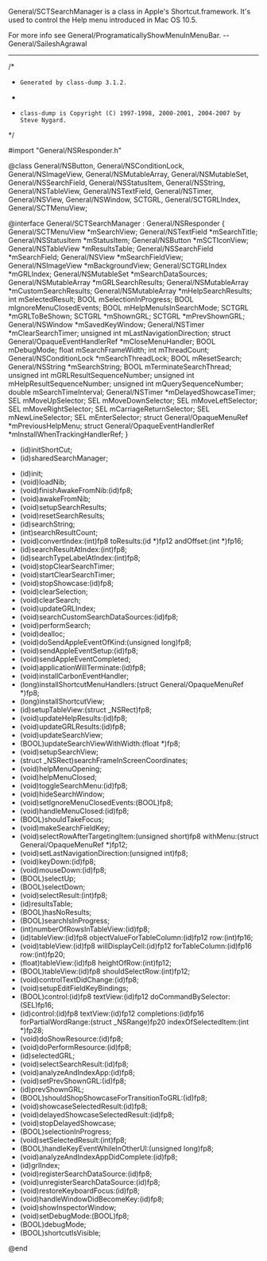 General/SCTSearchManager is a class in Apple's Shortcut.framework. It's used to control the Help menu introduced in Mac OS 10.5.

For more info see General/ProgramaticallyShowMenuInMenuBar. --General/SaileshAgrawal

----

    
/*
 *     Generated by class-dump 3.1.2.
 *
 *     class-dump is Copyright (C) 1997-1998, 2000-2001, 2004-2007 by Steve Nygard.
 */

#import "General/NSResponder.h"

@class General/NSButton, General/NSConditionLock, General/NSImageView, General/NSMutableArray, General/NSMutableSet, General/NSSearchField, General/NSStatusItem, General/NSString, General/NSTableView, General/NSTextField, General/NSTimer, General/NSView, General/NSWindow, SCTGRL, General/SCTGRLIndex, General/SCTMenuView;

@interface General/SCTSearchManager : General/NSResponder
{
    General/SCTMenuView *mSearchView;
    General/NSTextField *mSearchTitle;
    General/NSStatusItem *mStatusItem;
    General/NSButton *mSCTIconView;
    General/NSTableView *mResultsTable;
    General/NSSearchField *mSearchField;
    General/NSView *mSearchFieldView;
    General/NSImageView *mBackgroundView;
    General/SCTGRLIndex *mGRLIndex;
    General/NSMutableSet *mSearchDataSources;
    General/NSMutableArray *mGRLSearchResults;
    General/NSMutableArray *mCustomSearchResults;
    General/NSMutableArray *mHelpSearchResults;
    int mSelectedResult;
    BOOL mSelectionInProgress;
    BOOL mIgnoreMenuClosedEvents;
    BOOL mHelpMenuIsInSearchMode;
    SCTGRL *mGRLToBeShown;
    SCTGRL *mShownGRL;
    SCTGRL *mPrevShownGRL;
    General/NSWindow *mSavedKeyWindow;
    General/NSTimer *mClearSearchTimer;
    unsigned int mLastNavigationDirection;
    struct General/OpaqueEventHandlerRef *mCloseMenuHandler;
    BOOL mDebugMode;
    float mSearchFrameWidth;
    int mThreadCount;
    General/NSConditionLock *mSearchThreadLock;
    BOOL mResetSearch;
    General/NSString *mSearchString;
    BOOL mTerminateSearchThread;
    unsigned int mGRLResultSequenceNumber;
    unsigned int mHelpResultSequenceNumber;
    unsigned int mQuerySequenceNumber;
    double mSearchTimeInterval;
    General/NSTimer *mDelayedShowcaseTimer;
    SEL mMoveUpSelector;
    SEL mMoveDownSelector;
    SEL mMoveLeftSelector;
    SEL mMoveRightSelector;
    SEL mCarriageReturnSelector;
    SEL mNewLineSelector;
    SEL mEnterSelector;
    struct General/OpaqueMenuRef *mPreviousHelpMenu;
    struct General/OpaqueEventHandlerRef *mInstallWhenTrackingHandlerRef;
}

+ (id)initShortCut;
+ (id)sharedSearchManager;
- (id)init;
- (void)loadNib;
- (void)finishAwakeFromNib:(id)fp8;
- (void)awakeFromNib;
- (void)setupSearchResults;
- (void)resetSearchResults;
- (id)searchString;
- (int)searchResultCount;
- (void)convertIndex:(int)fp8 toResults:(id *)fp12 andOffset:(int *)fp16;
- (id)searchResultAtIndex:(int)fp8;
- (id)searchTypeLabelAtIndex:(int)fp8;
- (void)stopClearSearchTimer;
- (void)startClearSearchTimer;
- (void)stopShowcase:(id)fp8;
- (void)clearSelection;
- (void)clearSearch;
- (void)updateGRLIndex;
- (void)searchCustomSearchDataSources:(id)fp8;
- (void)performSearch;
- (void)dealloc;
- (void)doSendAppleEventOfKind:(unsigned long)fp8;
- (void)sendAppleEventSetup:(id)fp8;
- (void)sendAppleEventCompleted;
- (void)applicationWillTerminate:(id)fp8;
- (void)installCarbonEventHandler;
- (long)installShortcutMenuHandlers:(struct General/OpaqueMenuRef *)fp8;
- (long)installShortcutView;
- (id)setupTableView:(struct _NSRect)fp8;
- (void)updateHelpResults:(id)fp8;
- (void)updateGRLResults:(id)fp8;
- (void)updateSearchView;
- (BOOL)updateSearchViewWithWidth:(float *)fp8;
- (void)setupSearchView;
- (struct _NSRect)searchFrameInScreenCoordinates;
- (void)helpMenuOpening;
- (void)helpMenuClosed;
- (void)toggleSearchMenu:(id)fp8;
- (void)hideSearchWindow;
- (void)setIgnoreMenuClosedEvents:(BOOL)fp8;
- (void)handleMenuClosed:(id)fp8;
- (BOOL)shouldTakeFocus;
- (void)makeSearchFieldKey;
- (void)selectRowAfterTargetingItem:(unsigned short)fp8 withMenu:(struct General/OpaqueMenuRef *)fp12;
- (void)setLastNavigationDirection:(unsigned int)fp8;
- (void)keyDown:(id)fp8;
- (void)mouseDown:(id)fp8;
- (BOOL)selectUp;
- (BOOL)selectDown;
- (void)selectResult:(int)fp8;
- (id)resultsTable;
- (BOOL)hasNoResults;
- (BOOL)searchIsInProgress;
- (int)numberOfRowsInTableView:(id)fp8;
- (id)tableView:(id)fp8 objectValueForTableColumn:(id)fp12 row:(int)fp16;
- (void)tableView:(id)fp8 willDisplayCell:(id)fp12 forTableColumn:(id)fp16 row:(int)fp20;
- (float)tableView:(id)fp8 heightOfRow:(int)fp12;
- (BOOL)tableView:(id)fp8 shouldSelectRow:(int)fp12;
- (void)controlTextDidChange:(id)fp8;
- (void)setupEditFieldKeyBindings;
- (BOOL)control:(id)fp8 textView:(id)fp12 doCommandBySelector:(SEL)fp16;
- (id)control:(id)fp8 textView:(id)fp12 completions:(id)fp16 forPartialWordRange:(struct _NSRange)fp20 indexOfSelectedItem:(int *)fp28;
- (void)doShowResource:(id)fp8;
- (void)doPerformResource:(id)fp8;
- (id)selectedGRL;
- (void)selectSearchResult:(id)fp8;
- (void)analyzeAndIndexApp:(id)fp8;
- (void)setPrevShownGRL:(id)fp8;
- (id)prevShownGRL;
- (BOOL)shouldShopShowcaseForTransitionToGRL:(id)fp8;
- (void)showcaseSelectedResult:(id)fp8;
- (void)delayedShowcaseSelectedResult:(id)fp8;
- (void)stopDelayedShowcase;
- (BOOL)selectionInProgress;
- (void)setSelectedResult:(int)fp8;
- (BOOL)handleKeyEventWhileInOtherUI:(unsigned long)fp8;
- (void)analyzeAndIndexAppDidComplete:(id)fp8;
- (id)grlIndex;
- (void)registerSearchDataSource:(id)fp8;
- (void)unregisterSearchDataSource:(id)fp8;
- (void)restoreKeyboardFocus:(id)fp8;
- (void)handleWindowDidBecomeKey:(id)fp8;
- (void)showInspectorWindow;
- (void)setDebugMode:(BOOL)fp8;
- (BOOL)debugMode;
- (BOOL)shortcutIsVisible;

@end

